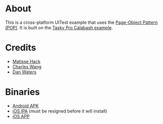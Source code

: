 # About

This is a cross-platform UITest example that uses the [Page-Object Pattern (POP)](http://developer.xamarin.com/guides/testcloud/calabash/xplat-best-practices/). It is built on the [Tasky Pro Calabash example](http://developer.xamarin.com/samples/test-cloud/TaskyPro/TaskyPro-Calabash/).

# Credits

* [Matisse Hack](https://github.com/MatisseHack)
* [Charles Wang](https://github.com/chawang)
* [Dan Waters](https://github.com/danwaters)

# Binaries

* [Android APK](https://www.dropbox.com/s/4msa4tgbfrq1yjs/com.xamarin.samples.taskydroid-Signed.apk?dl=0)
* [iOS IPA](https://www.dropbox.com/s/f52jl00oliwcwqb/TaskyiOS-2.ipa?dl=0) (must be resigned before it will install)
* [iOS APP](https://www.dropbox.com/sh/ua64c5v4snx3ruw/AABeLq0GG-99uKkrG1YRNb_7a?dl=0)
